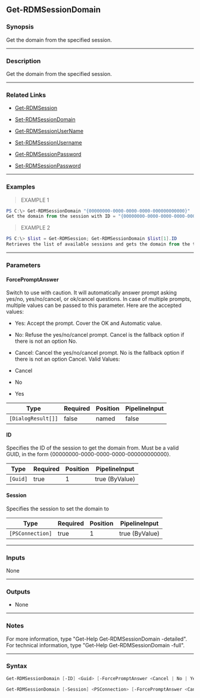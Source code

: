 Get-RDMSessionDomain
--------------------

### Synopsis
Get the domain from the specified session.

---

### Description

Get the domain from the specified session.

---

### Related Links
* [Get-RDMSession](Get-RDMSession)

* [Set-RDMSessionDomain](Set-RDMSessionDomain)

* [Get-RDMSessionUserName](Get-RDMSessionUserName)

* [Set-RDMSessionUsername](Set-RDMSessionUsername)

* [Get-RDMSessionPassword](Get-RDMSessionPassword)

* [Set-RDMSessionPassword](Set-RDMSessionPassword)

---

### Examples
> EXAMPLE 1

```PowerShell
PS C:\> Get-RDMSessionDomain "{00000000-0000-0000-0000-000000000000}"
Get the domain from the session with ID = "{00000000-0000-0000-0000-000000000000}".
```
> EXAMPLE 2

```PowerShell
PS C:\> $list = Get-RDMSession; Get-RDMSessionDomain $list[1].ID
Retrieves the list of available sessions and gets the domain from the the second element in the list.
```

---

### Parameters
#### **ForcePromptAnswer**
Switch to use with caution. It will automatically answer prompt asking yes/no, yes/no/cancel, or ok/cancel questions. In case of multiple prompts, multiple values can be passed to this parameter. Here are the accepted values:
* Yes: Accept the prompt. Cover the OK and Automatic value.
* No: Refuse the yes/no/cancel prompt. Cancel is the fallback option if there is not an option No.
* Cancel: Cancel the yes/no/cancel prompt. No is the fallback option if there is not an option Cancel.
Valid Values:

* Cancel
* No
* Yes

|Type              |Required|Position|PipelineInput|
|------------------|--------|--------|-------------|
|`[DialogResult[]]`|false   |named   |false        |

#### **ID**
Specifies the ID of the session to get the domain from.
Must be a valid GUID, in the form {00000000-0000-0000-0000-000000000000}.

|Type    |Required|Position|PipelineInput |
|--------|--------|--------|--------------|
|`[Guid]`|true    |1       |true (ByValue)|

#### **Session**
Specifies the session to set the domain to

|Type            |Required|Position|PipelineInput |
|----------------|--------|--------|--------------|
|`[PSConnection]`|true    |1       |true (ByValue)|

---

### Inputs
None

---

### Outputs
* None

---

### Notes
For more information, type "Get-Help Get-RDMSessionDomain -detailed". For technical information, type "Get-Help Get-RDMSessionDomain -full".

---

### Syntax
```PowerShell
Get-RDMSessionDomain [-ID] <Guid> [-ForcePromptAnswer <Cancel | No | Yes>] [<CommonParameters>]
```
```PowerShell
Get-RDMSessionDomain [-Session] <PSConnection> [-ForcePromptAnswer <Cancel | No | Yes>] [<CommonParameters>]
```
